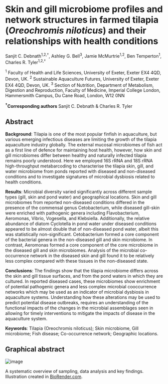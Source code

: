 # Skin and gill microbiome profiles and network structures in farmed tilapia (_Oreochromis niloticus_) and their relationships with health conditions

Sanjit C. Debnath<sup>1,2,†</sup>, Ashley G. Bell<sup>3</sup>, Jamie McMurtrie<sup>1,2</sup>, Ben Temperton<sup>1</sup>, Charles R. Tyler<sup>1,2,†</sup>

<sup>1</sup> Faculty of Health and Life Sciences, University of Exeter, Exeter EX4 4QD, Devon, UK. 
<sup>2</sup> Sustainable Aquaculture Futures, University of Exeter, Exeter EX4 4QD, Devon, UK. 
<sup>3</sup> Section of Nutrition, Department of Metabolism, Digestion and Reproduction, Faculty of Medicine, Imperial College London, Hammersmith Campus, Du Cane Road, London, W12 0NN

**<sup>†</sup>Corresponding authors**
Sanjit C. Debnath & Charles R. Tyler

## Abstract

**Background**: Tilapia is one of the most popular finfish in aquaculture, but various emerging infectious diseases are limiting the growth of the tilapia aquaculture industry globally. The external mucosal microbiomes of fish act as a first line of defence for maintaining host health, however, how skin and gill microbiomes differ between healthy and naturally infected tilapia remains poorly understood. Here we employed 16S rRNA and 18S rRNA high-throughput metabarcoding to characterise the tilapia skin, gill, and water microbiome from ponds reported with diseased and non-diseased conditions and to investigate signatures of microbial dysbiosis related to health conditions. 

**Results**: Microbial diversity varied significantly across different sample types (gill, skin and pond water) and geographical locations. Skin and gill microbiomes from reported non-diseased conditions differed in the presence of the commensal genus Cetobacterium, while diseased gill-skin were enriched with pathogenic genera including Flavobacterium, Aeromonas, Vibrio, Vogesella, and Klebsiella. Additionally, the relative abundance of diatom Cyclotella in pond water under diseased conditions appeared to be almost double that of non-diseased pond water, albeit this was statistically non-significant. Cetobacterium formed a core component of the bacterial genera in the non-diseased gill and skin microbiome. In contrast, Aeromonas formed a core component of the core microbiome in the diseased gill and skin microbiomes. Analysis of the microbial co-occurrence network in the diseased skin and gill found it to be relatively less complex compared with these tissues in the non-diseased state. 

**Conclusions**: The findings show that the tilapia microbiome differs across the skin and gill tissue surfaces, and from the pond waters in which they are cultured. In reported diseased cases, these microbiomes show enrichment of potential pathogenic genera and less complex microbial cooccurrence networks which may be used as an indicator of microbial dysbiosis in aquaculture systems. Understanding how these alterations may be used to predict potential disease outbreaks, requires an understanding of the functional impacts of the changes in the microbial assemblages seen in allowing for timely interventions to mitigate the impacts of disease in the aquaculture system. 

**Keywords**: Tilapia (Oreochromis niloticus); Skin microbiome, Gill microbiome; Fish disease; Co-occurrence network; Geographic locations.

## Graphical abstract
![image](https://github.com/user-attachments/assets/6cf2f375-9513-4d6e-b8b8-37bc8f0041b7)

A systematic overview of sampling, data analysis and key findings. Illustration created in [BioRender.com](https://app.biorender.com/). 
